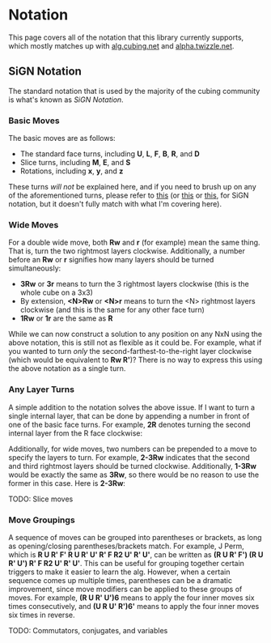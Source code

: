 # Notation

This page covers all of the notation that this library currently supports, which mostly matches up with [alg.cubing.net](https://alg.cubing.net/) and [alpha.twizzle.net](https://alpha.twizzle.net/edit).

## SiGN Notation

The standard notation that is used by the majority of the cubing community is what's known as *SiGN Notation*.

### Basic Moves

The basic moves are as follows:

- The standard face turns, including **U**, **L**, **F**, **B**, **R**, and **D**
- Slice turns, including **M**, **E**, and **S**
- Rotations, including **x**, **y**, and **z**

These turns *will not* be explained here, and if you need to brush up on any of the aforementioned turns, please refer to [this](https://www.speedsolving.com/wiki/index.php?title=NxNxN_Notation) (or [this](https://www.speedsolving.com/wiki/index.php?title=SiGN_notation) or [this](https://www.mzrg.com/rubik/nota.shtml), for SiGN notation, but it doesn't fully match with what I'm covering here).

### Wide Moves

For a double wide move, both **Rw** and **r** (for example) mean the same thing. That is, turn the two rightmost layers clockwise. Additionally, a number before an **Rw** or **r** signifies how many layers should be turned simultaneously:

- **3Rw** or **3r** means to turn the 3 rightmost layers clockwise (this is the whole
cube on a 3x3)
- By extension, **\<N>Rw** or **\<N>r** means to turn the \<N> rightmost layers clockwise
(and this is the same for any other face turn)
- **1Rw** or **1r** are the same as **R**

While we can now construct a solution to any position on any NxN using the above notation, this is still not as flexible as it could be. For example, what if you wanted to turn *only* the second-farthest-to-the-right layer clockwise (which would be equivalent to **Rw R'**)? There is no way to express this using the above notation as a single turn.

### Any Layer Turns

A simple addition to the notation solves the above issue. If I want to turn a single internal layer, that can be done by appending a number in front of one of the basic face turns. For example, **2R** denotes turning the second internal layer from the R face clockwise:

<script defer type="module" src="/cubelib.js"></script>
<puzzle-viewer size="5" alg="2R"></puzzle-viewer>

Additionally, for wide moves, two numbers can be prepended to a move to specify the layers to turn. For example, **2-3Rw** indicates that the second and third rightmost layers should be turned clockwise. Additionally, **1-3Rw** would be exactly the same as **3Rw**, so there would be no reason to use the former in this case. Here is **2-3Rw**:

<puzzle-viewer size="5" alg="2-3Rw"></puzzle-viewer>

TODO: Slice moves

### Move Groupings

A sequence of moves can be grouped into parentheses or brackets, as long as opening/closing parentheses/brackets match. For example, J Perm, which is **R U R' F' R U R' U' R' F R2 U' R' U'**, can be written as **(R U R' F') (R U R' U') R' F R2 U' R' U'**. This can be useful for grouping together certain triggers to make it easier to learn the alg. However, when a certain sequence comes up multiple times, parentheses can be a dramatic improvement, since move modifiers can be applied to these groups of moves. For example, **(R U R' U')6** means to apply the four inner moves six times consecutively, and **(U R U' R')6'** means to apply the four inner moves six times in reverse.

TODO: Commutators, conjugates, and variables